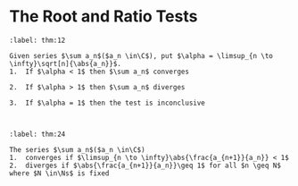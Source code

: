 # The Root and Ratio Tests

````{prf:theorem}Root Test
:label: thm:12

Given series $\sum a_n$($a_n \in\C$), put $\alpha = \limsup_{n \to \infty}\sqrt[n]{\abs{a_n}}$.
1.  If $\alpha < 1$ then $\sum a_n$ converges

2.  If $\alpha > 1$ then $\sum a_n$ diverges 

3.  If $\alpha = 1$ then the test is inconclusive



````

````{prf:theorem}Ratio Test
:label: thm:24

The series $\sum a_n$($a_n \in\C$) 
1.  converges if $\limsup_{n \to \infty}\abs{\frac{a_{n+1}}{a_n}} < 1$
2.  diverges if $\abs{\frac{a_{n+1}}{a_n}}\geq 1$ for all $n \geq N$ where $N \in\Ns$ is fixed



````
